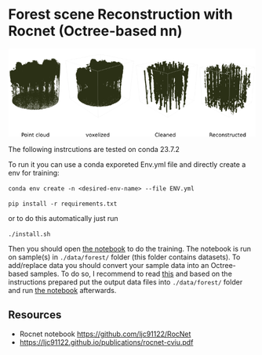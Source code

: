 # Forest scene Reconstruction with Rocnet (Octree-based nn)
![image](./data/images/img1.png)


The following instrcutions are tested on conda 23.7.2


To run it you can use a conda exporeted Env.yml file and directly create a env for training:

```conda env create -n <desired-env-name> --file ENV.yml```

```pip install -r requirements.txt```

or to do this automatically just run  


```./install.sh```





Then you should open [the notebook](train_nb-128-32-Forest.ipynb) to do the training.
The notebook is run on sample(s) in ```./data/forest/``` folder (this folder contains datasets). To add/replace data you should convert your sample data into an Octree-based samples. To do so, I recommend to read [this](./data/preprocessing/readme.md) and based on the instructions prepared put the output data files into ```./data/forest/``` folder and run [the notebook](./train_nb-128-32-Forest.ipynb) afterwards.


## Resources
- Rocnet notebook https://github.com/ljc91122/RocNet
- https://ljc91122.github.io/publications/rocnet-cviu.pdf
